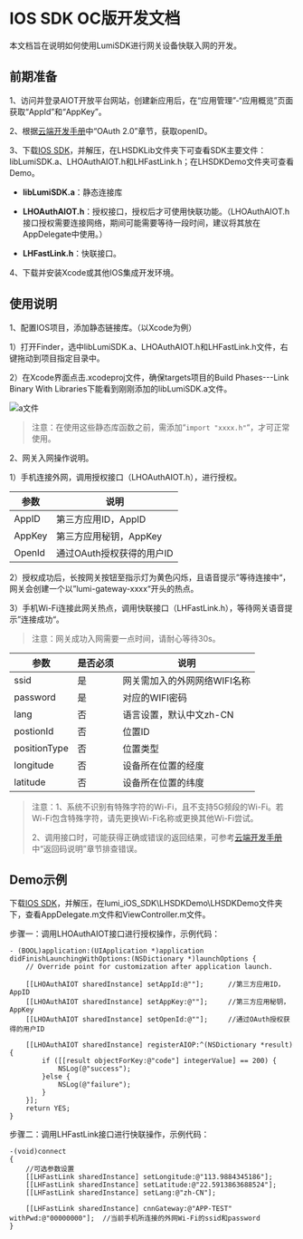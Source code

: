 # IOS SDK OC版开发文档

本文档旨在说明如何使用LumiSDK进行网关设备快联入网的开发。



## 前期准备

1、访问并登录AIOT开放平台网站，创建新应用后，在“应用管理”-“应用概览”页面获取“AppId”和“AppKey”。

2、根据[云端开发手册](http://docs.opencloud.aqara.cn/development/cloud-development/)中“OAuth 2.0”章节，获取openID。

3、下载[IOS SDK](http://cdn.cnbj2.fds.api.mi-img.com/cdn/aiot/sdk/lumi_iOS_SDK_v0.3.zip)，并解压，在LHSDKLib文件夹下可查看SDK主要文件：libLumiSDK.a、LHOAuthAIOT.h和LHFastLink.h；在LHSDKDemo文件夹可查看Demo。

- **libLumiSDK.a**：静态连接库


- **LHOAuthAIOT.h**：授权接口，授权后才可使用快联功能。（LHOAuthAIOT.h接口授权需要连接网络，期间可能需要等待一段时间，建议将其放在AppDelegate中使用。）
- **LHFastLink.h**：快联接口。

4、下载并安装Xcode或其他IOS集成开发环境。



## 使用说明

1、配置IOS项目，添加静态链接库。（以Xcode为例）

1）打开Finder，选中libLumiSDK.a、LHOAuthAIOT.h和LHFastLink.h文件，右键拖动到项目指定目录中。

2）在Xcode界面点击.xcodeproj文件，确保targets项目的Build Phases---Link Binary With Libraries下能看到刚刚添加的libLumiSDK.a文件。

![a文件](http://cdn.cnbj2.fds.api.mi-img.com/cdn/aiot/doc-images/zh/sdk/ios-sdk.png)

> 注意：在使用这些静态库函数之前，需添加“`import "xxxx.h"`“，才可正常使用。



2、网关入网操作说明。

1）手机连接外网，调用授权接口（LHOAuthAIOT.h），进行授权。

| 参数     | 说明               |
| ------ | ---------------- |
| AppID  | 第三方应用ID，AppID    |
| AppKey | 第三方应用秘钥，AppKey   |
| OpenId | 通过OAuth授权获得的用户ID |

2）授权成功后，长按网关按钮至指示灯为黄色闪烁，且语音提示”等待连接中“，网关会创建一个以”lumi-gateway-xxxx“开头的热点。

3）手机Wi-Fi连接此网关热点，调用快联接口（LHFastLink.h），等待网关语音提示”连接成功“。

> 注意：网关成功入网需要一点时间，请耐心等待30s。

| 参数           | 是否必须 | 说明               |
| ------------ | ---- | ---------------- |
| ssid         | 是    | 网关需加入的外网网络WIFI名称 |
| password     | 是    | 对应的WIFI密码        |
| lang         | 否    | 语言设置，默认中文zh-CN   |
| postionId    | 否    | 位置ID             |
| positionType | 否    | 位置类型             |
| longitude    | 否    | 设备所在位置的经度        |
| latitude     | 否    | 设备所在位置的纬度        |

> 注意：1、系统不识别有特殊字符的Wi-Fi，且不支持5G频段的Wi-Fi。若Wi-Fi包含特殊字符，请先更换Wi-Fi名称或更换其他Wi-Fi尝试。
>
> 2、调用接口时，可能获得正确或错误的返回结果，可参考[云端开发手册](http://docs.opencloud.aqara.cn/development/cloud-development/)中“返回码说明”章节排查错误。



## Demo示例

下载[IOS SDK](http://cdn.cnbj2.fds.api.mi-img.com/cdn/aiot/sdk/lumi_iOS_SDK_v0.3.zip)，并解压，在lumi_iOS_SDK\LHSDKDemo\LHSDKDemo文件夹下，查看AppDelegate.m文件和ViewController.m文件。

步骤一：调用LHOAuthAIOT接口进行授权操作，示例代码：

```
- (BOOL)application:(UIApplication *)application didFinishLaunchingWithOptions:(NSDictionary *)launchOptions {
    // Override point for customization after application launch.
    
    [[LHOAuthAIOT sharedInstance] setAppId:@""];      //第三方应用ID，AppID
    [[LHOAuthAIOT sharedInstance] setAppKey:@""];     //第三方应用秘钥，AppKey
    [[LHOAuthAIOT sharedInstance] setOpenId:@""];     //通过OAuth授权获得的用户ID
    
    [[LHOAuthAIOT sharedInstance] registerAIOP:^(NSDictionary *result) {
        if ([[result objectForKey:@"code"] integerValue] == 200) {
            NSLog(@"success");
        }else {
            NSLog(@"failure");
        }
    }];
    return YES;
}
```

步骤二：调用LHFastLink接口进行快联操作，示例代码：

```
-(void)connect
{
    //可选参数设置
    [[LHFastLink sharedInstance] setLongitude:@"113.9884345186"];
    [[LHFastLink sharedInstance] setLatitude:@"22.5913863688524"];
    [[LHFastLink sharedInstance] setLang:@"zh-CN"];
    
    [[LHFastLink sharedInstance] cnnGateway:@"APP-TEST" withPwd:@"00000000"];  //当前手机所连接的外网Wi-Fi的ssid和password
}
```